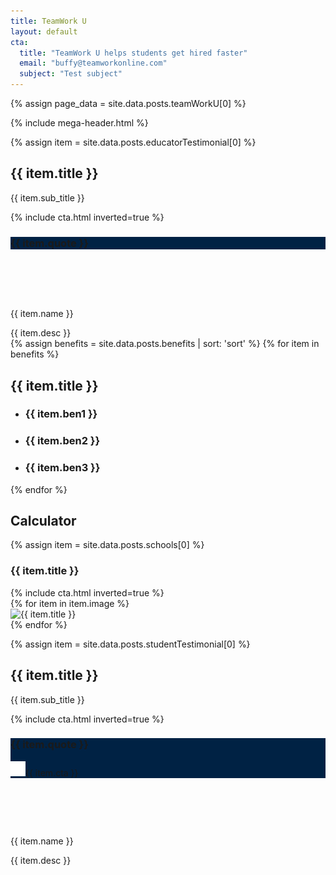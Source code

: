 ```yaml
---
title: TeamWork U
layout: default
cta:
  title: "TeamWork U helps students get hired faster"
  email: "buffy@teamworkonline.com"
  subject: "Test subject"
---
```

{% assign page_data = site.data.posts.teamWorkU[0] %}

{% include mega-header.html %}

<section class="py4">
<div class="container mx-auto flex flex-wrap">

{% assign item = site.data.posts.educatorTestimonial[0] %}

<div class="md-col-6 px4 my4 black flex items-center wow fadeInUp" data-wow-delay="0.2s">
<div class="flex-auto">
<h2 class="oswald my0 h2">{{ item.title }}</h2>
<p class="h5 regular pb2">{{ item.sub_title }}</p>
{% include cta.html inverted=true %}
</div>
</div>
<div class="md-col-5 wow fadeInUp card-shadow my4" data-wow-delay="0.3s">
<div class="bg-black col-12 px2 py3 flex-none" style="background-color: #002244;">
<h3 class="oswald line-height-4 ltr-spacing-2 h4 m0 regular white">{{ item.quote }}</h3>
</div>
<div class="col-12 bg-white px2 py3 flex-auto">
<div class="flex items-center">
<div class="mr2 flex-none" style="background-image: url({{ item.image.url }}); background-size: cover; background-repeat: no-repeat; background-position: center; height: 64px; width: 64px;"></div>
<div class="flex-auto">
<p class="line-height-1 h5 regular mt0 mb1 black semibold">{{ item.name }}</p>
<p class="line-height-4 h5 regular m0 muted">{{ item.desc }}</p>
</div>
</div>
</div>
</div>

</div>
</section>

<section class="bg-gray">
<div class="container mx-auto py4" style="margin-top: 8rem;">
<div class="flex flex-wrap" style="margin-top: -8rem;">
{% assign benefits = site.data.posts.benefits | sort: 'sort' %}
{% for item in benefits %}
<div class="flex-auto col-4 mx2 px3 pt3 card-shadow bg-white">
<h2 class="oswald black mb3 center">{{ item.title }}</h2>
<div class="pb3">
<ul>
<li><h3 class="line-height-5 regular black checkmark">{{ item.ben1 }}</h3></li>
<li><h3 class="line-height-5 regular black checkmark">{{ item.ben2 }}</h3></li>
<li><h3 class="line-height-5 regular black checkmark">{{ item.ben3 }}</h3></li>
</ul>
</div>
</div>

{% endfor %}
</div>
</div>
</section>

<section class="py4">
<div class="container mx-auto flex flex-wrap">
<h2 class="oswald black mb3 center">Calculator</h2>
</div>
</section>

<section class="py4">
<div class="container mx-auto flex flex-wrap">

{% assign item = site.data.posts.schools[0] %}

<div class="md-col-6 px4 my4 black flex items-center wow fadeInUp" data-wow-delay="0.2s">
<div class="flex-auto">
<h3 class="oswald h3">{{ item.title }}</h3>
{% include cta.html inverted=true %}
</div>
</div>

<div class="px2 col-12 md-col-8 mx-auto">
<div class="flex flex-wrap my3">
  {% for item in item.image %}
  <div class="col-6 md-col-3 center px2 mt2">
    <img class="inline-block mb1" src="{{ item.url }}" alt="{{ item.title }}" width="100" />
  </div>
  {% endfor %}
</div>
</div>

</div>
</section>

<section class="py4">
<div class="container mx-auto flex flex-wrap">

{% assign item = site.data.posts.studentTestimonial[0] %}

<div class="md-col-6 px4 my4 black flex items-center wow fadeInUp" data-wow-delay="0.2s">
<div class="flex-auto">
<h2 class="oswald my0 h2">{{ item.title }}</h2>
<p class="h5 regular pb2">{{ item.sub_title }}</p>
{% include cta.html inverted=true %}
</div>
</div>

<div class="md-col-5 wow fadeInUp card-shadow my4" data-wow-delay="0.3s">
<div class="bg-black col-12 px2 py3 flex-none" style="background-color: #002244;">
<h3 class="oswald line-height-4 ltr-spacing-2 h4 m0 pb2 regular white">{{ item.quote }}<i class="icofont-dart icofont-1x"></i></h3>

<a href="{{ item.url }}" target="new" class="oswald white" style="text-decoration: none;"><img src="/images/youtube-play.svg" width="24px;" class="mr1 pt1">{{ item.cta }}</a>
</div>

<div class="col-12 bg-white px2 py3 flex-auto">
<div class="flex items-center">
<div class="mr2 flex-none" style="background-image: url({{ item.image.url }}); background-size: cover; background-repeat: no-repeat; background-position: center; height: 64px; width: 64px;"></div>
<div class="flex-auto">
<p class="line-height-1 h5 regular mt0 mb1 black semibold">{{ item.name }}</p>
<p class="line-height-4 h5 regular m0 muted">{{ item.desc }}</p>
</div>
</div>
</div>
</div>

</div>
</section>
